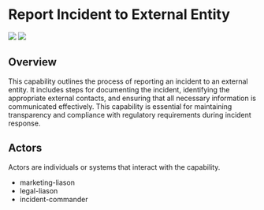 # Report Incident to External Entity
![](https://img.shields.io/badge/Phase-Eradication_%28P0004%29-blue)&nbsp;![](https://img.shields.io/badge/Category-General-blue)
## Overview
This capability outlines the process of reporting an incident to an external entity. It includes steps for documenting the incident, identifying the appropriate external contacts, and ensuring that all necessary information is communicated effectively. This capability is essential for maintaining transparency and compliance with regulatory requirements during incident response.

## Actors
Actors are individuals or systems that interact with the capability.

- marketing-liason
- legal-liason
- incident-commander